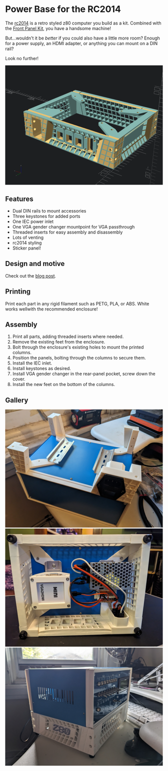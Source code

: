 # Power Base for the RC2014

The [rc2014](https://rc2014.co.uk/) is a retro styled z80 computer you build as a kit. Combined with the [Front Panel Kit](https://z80kits.com/shop/blue-box-front-panel-switch-and-led-for-romwbw/), you have a handsome machine!

But...wouldn't it be *better* if you could also have a little more room? Enough for a power supply, an HDMI adapter, or anything you can mount on a DIN rail?

Look no further!

![power-base_1.png](images/power-base_1.png)

## Features

* Dual DIN rails to mount accessories
* Three keystones for added ports
* One IEC power inlet
* One VGA gender changer mountpoint for VGA passthrough
* Threaded inserts for easy assembly and disassembly
* Lots of venting
* rc2014 styling
* Sticker panel!

## Design and motive

Check out the [blog post](https://deninet.com/blog/2024/09/08/printable-expansion-box-rc2014).

## Printing

Print each part in any rigid filament such as PETG, PLA, or ABS. White works wellwith the recommended enclosure!

## Assembly

1. Print all parts, adding threaded inserts where needed.
2. Remove the existing feet from the enclosure.
3. Bolt through the enclosure's existing holes to mount the printed columns.
4. Position the panels, bolting through the columns to secure them.
5. Install the IEC inlet.
6. Install keystones as desired.
7. Install VGA gender changer in the rear-panel pocket, screw down the cover.
8. Install the new feet on the bottom of the columns.

## Gallery

![PXL_20240811_005148827.jpg](images/PXL_20240811_005148827.jpg)
![PXL_20240814_012511821.jpg](images/PXL_20240814_012511821.jpg)
![PXL_20240821_140805078.jpg](images/PXL_20240821_140805078.jpg)